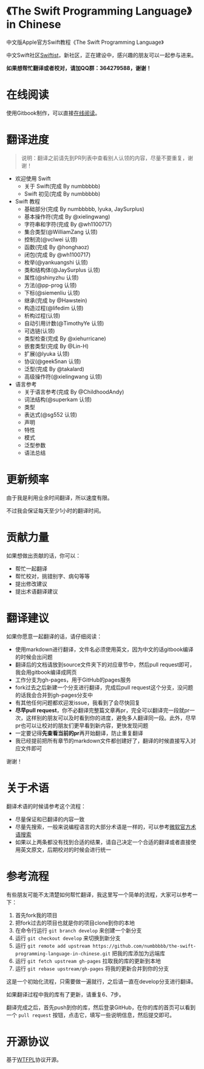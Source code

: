 《The Swift Programming Language》in Chinese
=============================================

中文版Apple官方Swift教程《The Swift Programming Language》

中文Swift社区[Swiftist](http://swiftist.org/)，新社区，正在建设中，感兴趣的朋友可以一起参与进来。

**如果想帮忙翻译或者校对，请加QQ群：364279588，谢谢！**

# 在线阅读

使用Gitbook制作，可以直接[在线阅读](http://numbbbbb.github.io/the-swift-programming-language-in-chinese/)。


# 翻译进度

> 说明：翻译之前请先到PR列表中查看别人认领的内容，尽量不要重复，谢谢！

* 欢迎使用 Swift
   * 关于 Swift(完成 By numbbbbb)
   * Swift 初见(完成 By numbbbbb)
* Swift 教程
   * 基础部分(完成 By numbbbbb, lyuka, JaySurplus)
   * 基本操作符(完成 By @xielingwang)
   * 字符串和字符(完成 By @wh1100717)
   * 集合类型(@WilliamZang 认领)
   * 控制流(@vclwei 认领)
   * 函数(完成 By @honghaoz)
   * 闭包(完成 By @wh1100717)
   * 枚举(@yankuangshi 认领)
   * 类和结构体(@JaySurplus 认领)
   * 属性(@shinyzhu 认领)
   * 方法(@pp-prog 认领)
   * 下标(@siemenliu 认领)
   * 继承(完成 by @Hawstein)
   * 构造过程(@lifedim 认领)
   * 析构过程(认领)
   * 自动引用计数(@TimothyYe 认领)
   * 可选链(认领)
   * 类型检查(完成 By @xiehurricane)
   * 嵌套类型(完成 By @Lin-H)
   * 扩展(@lyuka 认领)
   * 协议(@geek5nan 认领)
   * 泛型(完成 By @takalard)
   * 高级操作符(@xielingwang 认领)
* 语言参考
   * 关于语言参考(完成 By @ChildhoodAndy)
   * 词法结构(@superkam 认领)
   * 类型
   * 表达式(@sg552 认领)
   * 声明
   * 特性
   * 模式
   * 泛型参数
   * 语法总结

# 更新频率

由于我是利用业余时间翻译，所以速度有限。

不过我会保证每天至少1小时的翻译时间。


# 贡献力量

如果想做出贡献的话，你可以：

- 帮忙一起翻译
- 帮忙校对，挑错别字、病句等等
- 提出修改建议
- 提出术语翻译建议

# 翻译建议

如果你愿意一起翻译的话，请仔细阅读：

- 使用markdown进行翻译，文件名必须使用英文，因为中文的话gitbook编译的时候会出问题
- 翻译后的文档请放到source文件夹下的对应章节中，然后pull request即可，我会用gitbook编译成网页
- 工作分支为gh-pages，用于GitHub的pages服务
- fork过去之后新建一个分支进行翻译，完成后pull request这个分支，没问题的话我会合并到gh-pages分支中
- 有其他任何问题都欢迎发issue，我看到了会尽快回复
- **尽早pull request**，你不必翻译完整篇文章再pr，完全可以翻译完一段就pr一次，这样别的朋友可以及时看到你的进度，避免多人翻译同一段。此外，尽早pr也可以让校对的朋友们更早看到新内容，更快发现问题
- 一定要记得**先查看当前的pr**再开始翻译，防止重复翻译
- 我已经提前把所有章节的markdown文件都创建好了，翻译的时候直接写入对应文件即可

谢谢！

# 关于术语

翻译术语的时候请参考这个流程：

- 尽量保证和已翻译的内容一致
- 尽量先搜索，一般来说编程语言的大部分术语是一样的，可以参考[微软官方术语搜索](http://www.microsoft.com/Language/zh-cn/Search.aspx)
- 如果以上两条都没有找到合适的结果，请自己决定一个合适的翻译或者直接使用英文原文，后期校对的时候会进行统一

# 参考流程

有些朋友可能不太清楚如何帮忙翻译，我这里写一个简单的流程，大家可以参考一下：

1. 首先fork我的项目
2. 把fork过去的项目也就是你的项目clone到你的本地
3. 在命令行运行 `git branch develop` 来创建一个新分支
4. 运行 `git checkout develop` 来切换到新分支
5. 运行 `git remote add upstream https://github.com/numbbbbb/the-swift-programming-language-in-chinese.git` 把我的库添加为远端库
6. 运行 `git fetch upstream gh-pages` 拉取我的库的更新到本地
7. 运行 `git rebase upstream/gh-pages` 将我的更新合并到你的分支

这是一个初始化流程，只需要做一遍就行，之后请一直在develop分支进行翻译。

如果翻译过程中我的库有了更新，请重复6、7步。

翻译完成之后，首先push到你的库，然后登录GitHub，在你的库的首页可以看到一个 `pull request` 按钮，点击它，填写一些说明信息，然后提交即可。


# 开源协议
基于[WTFPL](http://en.wikipedia.org/wiki/WTFPL)协议开源。

